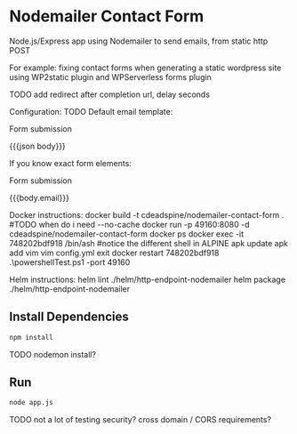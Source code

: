 # Nodemailer Contact Form

Node.js/Express app using Nodemailer to send emails, from static http POST

For example: fixing contact forms when generating a static wordpress site using WP2static plugin and WPServerless forms plugin

TODO
    add redirect after completion url, delay seconds

Configuration:
TODO
    Default email template:
        <p>Form submission</p>
        <p>{{{json body}}}</p>
    If you know exact form elements:
        <p>Form submission</p>
        <p>{{{body.email}}}</p>

Docker instructions:
    docker build -t cdeadspine/nodemailer-contact-form . #TODO when do i need --no-cache
    docker run -p 49160:8080 -d cdeadspine/nodemailer-contact-form
    docker ps
    docker exec -it 748202bdf918 /bin/ash     #notice the different shell in ALPINE
    apk update
    apk add vim
    vim config.yml
    exit
    docker restart 748202bdf918
    .\powershellTest.ps1 -port 49160



Helm instructions:
    helm lint ./helm/http-endpoint-nodemailer
    helm package ./helm/http-endpoint-nodemailer

## Install Dependencies

```bash
npm install
```

TODO nodemon install?
## Run

```bash
node app.js
```


TODO
 not a lot of testing
 security?
 cross domain / CORS requirements?